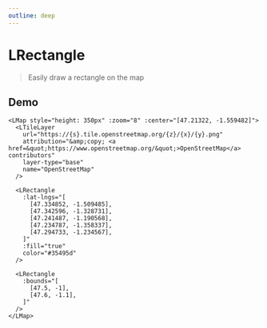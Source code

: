 ```yaml
---
outline: deep
---
```


# LRectangle

> Easily draw a rectangle on the map

## Demo

<script setup>
import "leaflet/dist/leaflet.css";
import { LMap, LTileLayer, LRectangle } from '../../src/lib.ts';
</script>

<LMap style="height: 350px" :zoom="8" :center="[47.21322, -1.559482]">
  <LTileLayer
    url="https://{s}.tile.openstreetmap.org/{z}/{x}/{y}.png"
    attribution="&amp;copy; <a href=&quot;https://www.openstreetmap.org/&quot;>OpenStreetMap</a> contributors"
    layer-type="base"
    name="OpenStreetMap"
  />

<LRectangle
:lat-lngs="[
[47.334852, -1.509485],
[47.342596, -1.328731],
[47.241487, -1.190568],
[47.234787, -1.358337],
[47.294733, -1.234567],
]"
:fill="true"
color="#35495d"
/>

<LRectangle
:bounds="[
[47.5, -1],
[47.6, -1.1],
]"
/>
</LMap>

```vue{9-19,21-26}
<LMap style="height: 350px" :zoom="8" :center="[47.21322, -1.559482]">
  <LTileLayer
    url="https://{s}.tile.openstreetmap.org/{z}/{x}/{y}.png"
    attribution="&amp;copy; <a href=&quot;https://www.openstreetmap.org/&quot;>OpenStreetMap</a> contributors"
    layer-type="base"
    name="OpenStreetMap"
  />

  <LRectangle
    :lat-lngs="[
      [47.334852, -1.509485],
      [47.342596, -1.328731],
      [47.241487, -1.190568],
      [47.234787, -1.358337],
      [47.294733, -1.234567],
    ]"
    :fill="true"
    color="#35495d"
  />

  <LRectangle
    :bounds="[
      [47.5, -1],
      [47.6, -1.1],
    ]"
  />
</LMap>
```

<!--@include: ../gen/components/LRectangle.md-->
